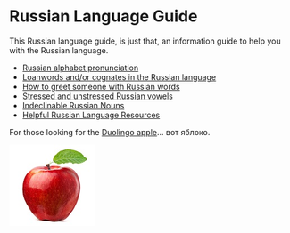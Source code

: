 # Russian Language Guide



This Russian language guide, is just that, an information guide to help you with the Russian language.

* [Russian alphabet pronunciation](https://github.com/robertjliguori/Russian_Language_Guide/blob/master/sections/pronunciation.md)
* [Loanwords and/or cognates in the Russian language](https://github.com/robertjliguori/Russian_Language_Guide/blob/master/sections/cognates.md)
* [How to greet someone with Russian words](https://github.com/robertjliguori/Russian_Language_Guide/blob/master/sections/greetings.md)
* [Stressed and unstressed Russian vowels](https://github.com/robertjliguori/Russian_Language_Guide/blob/master/sections/stress.md)
* [Indeclinable Russian Nouns](https://github.com/robertjliguori/Russian_Language_Guide/blob/master/sections/indeclinable.md)
* [Helpful Russian Language Resources](https://github.com/robertjliguori/Russian_Language_Guide/blob/master/sections/resources.md)

For those looking for the [Duolingo apple](https://www.duolingo.com/comment/11530319$from_email=comment&comment_id=27667533)... вот яблоко.

![Apple](/images/apple.jpg)
